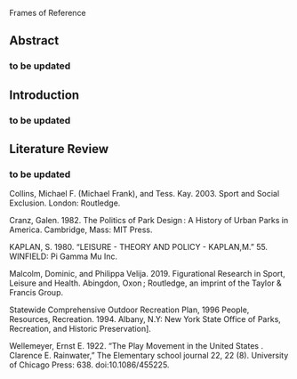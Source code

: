 Frames of Reference

## Abstract
### to be updated


## Introduction
### to be updated



## Literature Review
### to be updated
<p>Collins, Michael F. (Michael Frank), and Tess. Kay. 2003. Sport and Social Exclusion. London: Routledge.</p>
<p>Cranz, Galen. 1982. The Politics of Park Design : A History of Urban Parks in America. Cambridge, Mass: MIT Press.</p>
<p>KAPLAN, S. 1980. “LEISURE - THEORY AND POLICY - KAPLAN,M.” 55. WINFIELD: Pi Gamma Mu Inc.</p>
<p>Malcolm, Dominic, and Philippa Velija. 2019. Figurational Research in Sport, Leisure and Health. Abingdon, Oxon ; Routledge, an imprint of the Taylor & Francis Group.</p>
<p>Statewide Comprehensive Outdoor Recreation Plan, 1996 People, Resources, Recreation. 1994. Albany, N.Y: New York State Office of Parks, Recreation, and Historic Preservation].</p>
<p>Wellemeyer, Ernst E. 1922. “The Play Movement in the United States . Clarence E. Rainwater,” The Elementary school journal 22, 22 (8). University of Chicago Press: 638. doi:10.1086/455225.</p>
